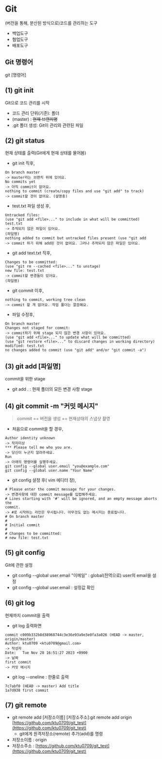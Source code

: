 # Git
(버전을 통해, 분산된 방식으로)코드를 관리하는 도구  

+ 백업도구
+ 협업도구
+ 배포도구

## Git 명령어
git [명령어]

<h2>(1) git init</h2>
Git으로 코드 관리를 시작  

- 코드 관리 단위(기준): 폴더 
- (master) : ~~현재 브랜치명~~ 
- .git 폴더 생성: Git이 관리와 관련된 파일 

<h2>(2) git status</h2>
현재 상태를 출력(Git에게 현재 상태를 물어봄)

- git init 직후,
```
On branch master
-> master라는 브랜치 위에 있어요.
No commits yet
-> 아직 commit이 없어요.
nothing to commit (create/copy files and use "git add" to track)
-> commit할 것이 없어요. (설명충)
```

- test.txt 파일 생성 후,
```
Untracked files:
(use "git add <file>..." to include in what will be committed)
test.txt
-> 추적되지 않은 파일이 있어요.
(파일명)
nothing added to commit but untracked files present (use "git add
-> commit 하기 위해 add된 것이 없어요. 그러나 추적되지 않은 파일은 있어요.
```

- git add text.txt 직후,
```
Changes to be committed:
(use "git rm --cached <file>..." to unstage)
new file: test.txt
-> commit할 변경들이 있어요.
(파일명)
```

- git commit 이후,
```
nothing to commit, working tree clean
-> commit 할 게 없어요. 작업 폴더는 깔끔해요.
```

- 파일 수정후,
```
On branch master
Changes not staged for commit:
-> commit하기 위해 stage 되지 않은 변경 사항이 있어요.
(use "git add <file>..." to update what will be committed)
(use "git restore <file>..." to discard changes in working directory)
modified: test.txt
no changes added to commit (use "git add" and/or "git commit -a")
```

<h2>(3) git add [파일명]</h2>
commit을 위한 stage

- git add . : 현재 폴더의 모든 변경 사항 stage

<h2>(4) git commit -m "커밋 메시지"</h2>

> commit == 버전을 생성 == 현재상태의 스냅샷 촬영
- 처음으로 commit을 할 경우,
```
Author identity unknown
-> 작자미상
*** Please tell me who you are.
-> 당신이 누군지 알려주세요.
Run
-> 아래의 명령어를 실행주세요.
git config --global user.email "you@example.com"
git config --global user.name "Your Name"
```

- git config 설정 후( vim 에디터 창),
```
# Please enter the commit message for your changes.
-> 변경사항에 대한 commit message를 입렵해주세요.
# Lines starting with '#' will be ignored, and an empty message aborts the
commit.
-> #로 시작하는 라인은 무시됩니다. 아무것도 없는 메시지는 종료됩니다.
# On branch master
#
# Initial commit
#
# Changes to be committed:
# new file: test.txt
```
<h2>(5) git config</h2>
Git에 관한 설정

- git config --global user.email "이메일" : global(전역으로) user의 email을 설정
- git config --global user.email : 설정값 확인

<h2>(6) git log</h2>
현재까지 commit을 출력

- git log 출력화면
```
commit c009b332b8d38968744c3e36e93a9e3e0fa3a026 (HEAD -> master, origin/master)
Author: ktu0709 <ktu0709@gmail.com>
-> 작성자
Date:   Tue Nov 28 16:51:27 2023 +0900
-> 날짜
first commit
-> 커밋 메시지
```

- git log --oneline : 한줄로 출력
```
7c7abf0 (HEAD -> master) Add title
1a7d938 first commit
```

<h2>(7) git remote</h2>

- git remote add [저장소이름] [저장소주소]:git remote add origin [https://github.com/ktu0709/git_test](https://github.com/ktu0709/git_test)
    - git에게 원격저장소(remote) 추가(add)를 명령
- 저장소이름 : origin
- 저장소주소 : [https://github.com/ktu0709/git_test](https://github.com/ktu0709/git_test)

